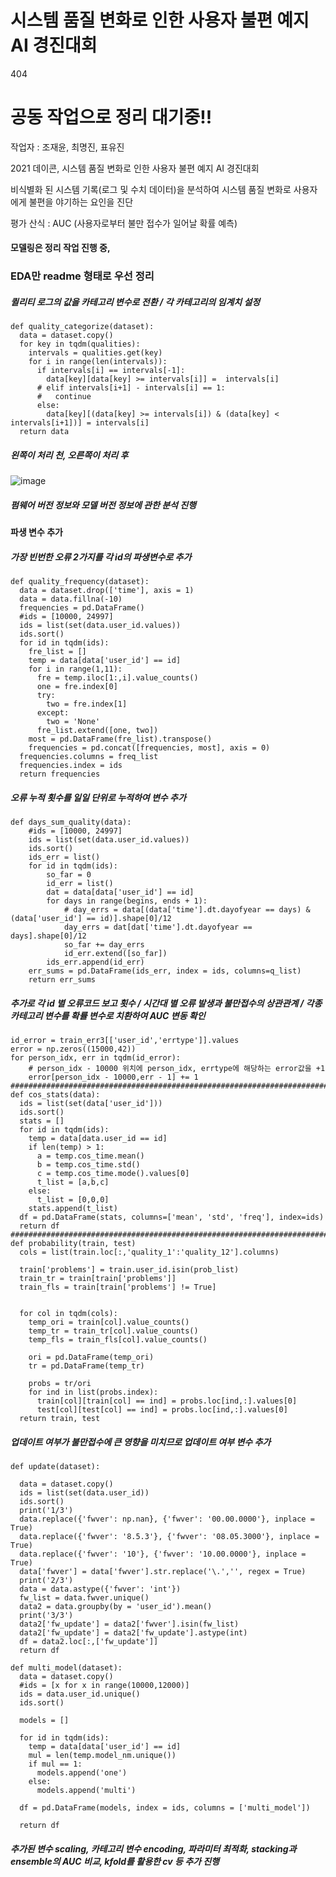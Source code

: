# 시스템 품질 변화로 인한 사용자 불편 예지 AI 경진대회

404
# 공동 작업으로 정리 대기중!!

작업자 : 조재윤, 최명진, 표유진

2021 데이콘, 시스템 품질 변화로 인한 사용자 불편 예지 AI 경진대회

비식별화 된 시스템 기록(로그 및 수치 데이터)을 분석하여 시스템 품질 변화로 사용자에게 불편을 야기하는 요인을 진단

평가 산식 : AUC (사용자로부터 불만 접수가 일어날 확률 예측)

#### 모델링은 정리 작업 진행 중,
### EDA만 readme 형태로 우선 정리

##### 퀼리티 로그의 값을 카테고리 변수로 전환 / 각 카테고리의 임계치 설정
    def quality_categorize(dataset):
      data = dataset.copy()
      for key in tqdm(qualities):
        intervals = qualities.get(key)
        for i in range(len(intervals)):
          if intervals[i] == intervals[-1]:
            data[key][data[key] >= intervals[i]] =  intervals[i]
          # elif intervals[i+1] - intervals[i] == 1:
          #   continue
          else:
            data[key][(data[key] >= intervals[i]) & (data[key] < intervals[i+1])] = intervals[i]
      return data

##### 왼쪽이 처리 천, 오른쪽이 처리 후
![image](https://user-images.githubusercontent.com/76254564/107886563-e2977200-6f43-11eb-831a-7b225bf9f7a6.png)
##### 펌웨어 버전 정보와 모델 버전 정보에 관한 분석 진행

#### 파생 변수 추가
##### 가장 빈번한 오류 2가지를 각 id의 파생변수로 추가
    def quality_frequency(dataset):
      data = dataset.drop(['time'], axis = 1)
      data = data.fillna(-10)
      frequencies = pd.DataFrame()
      #ids = [10000, 24997]
      ids = list(set(data.user_id.values))
      ids.sort()
      for id in tqdm(ids):
        fre_list = []
        temp = data[data['user_id'] == id]
        for i in range(1,11):
          fre = temp.iloc[1:,i].value_counts()
          one = fre.index[0]
          try:
            two = fre.index[1]
          except:
            two = 'None'  
          fre_list.extend([one, two])
        most = pd.DataFrame(fre_list).transpose()
        frequencies = pd.concat([frequencies, most], axis = 0)
      frequencies.columns = freq_list
      frequencies.index = ids
      return frequencies
      
##### 오류 누적 횟수를 일일 단위로 누적하여 변수 추가
    def days_sum_quality(data):
        #ids = [10000, 24997]
        ids = list(set(data.user_id.values))
        ids.sort()
        ids_err = list()
        for id in tqdm(ids):
            so_far = 0
            id_err = list()
            dat = data[data['user_id'] == id]
            for days in range(begins, ends + 1):
                # day_errs = data[(data['time'].dt.dayofyear == days) & (data['user_id'] == id)].shape[0]/12
                day_errs = dat[dat['time'].dt.dayofyear == days].shape[0]/12
                so_far += day_errs
                id_err.extend([so_far])
            ids_err.append(id_err)
        err_sums = pd.DataFrame(ids_err, index = ids, columns=q_list)
        return err_sums
        
##### 추가로 각 id 별 오류코드 보고 횟수 / 시간대 별 오류 발생과 불만접수의 상관관계 / 각종 카테고리 변수를 확률 변수로 치환하여 AUC 변동 확인
    id_error = train_err3[['user_id','errtype']].values
    error = np.zeros((15000,42))
    for person_idx, err in tqdm(id_error):
        # person_idx - 10000 위치에 person_idx, errtype에 해당하는 error값을 +1
        error[person_idx - 10000,err - 1] += 1
    ###########################################################################    
    def cos_stats(data):
      ids = list(set(data['user_id']))
      ids.sort()
      stats = []
      for id in tqdm(ids):
        temp = data[data.user_id == id]
        if len(temp) > 1:
          a = temp.cos_time.mean()
          b = temp.cos_time.std()
          c = temp.cos_time.mode().values[0]
          t_list = [a,b,c]
        else:
          t_list = [0,0,0]
        stats.append(t_list)
      df = pd.DataFrame(stats, columns=['mean', 'std', 'freq'], index=ids)
      return df
    ##############################################################################
    def probability(train, test)
      cols = list(train.loc[:,'quality_1':'quality_12'].columns)

      train['problems'] = train.user_id.isin(prob_list)
      train_tr = train[train['problems']]
      train_fls = train[train['problems'] != True]


      for col in tqdm(cols):
        temp_ori = train[col].value_counts()
        temp_tr = train_tr[col].value_counts()
        temp_fls = train_fls[col].value_counts()

        ori = pd.DataFrame(temp_ori)
        tr = pd.DataFrame(temp_tr)

        probs = tr/ori
        for ind in list(probs.index):
          train[col][train[col] == ind] = probs.loc[ind,:].values[0]
          test[col][test[col] == ind] = probs.loc[ind,:].values[0]
      return train, test
      
##### 업데이트 여부가 불만접수에 큰 영향을 미치므로 업데이트 여부 변수 추가
    def update(dataset):

      data = dataset.copy()
      ids = list(set(data.user_id))
      ids.sort()
      print('1/3')
      data.replace({'fwver': np.nan}, {'fwver': '00.00.0000'}, inplace = True)
      data.replace({'fwver': '8.5.3'}, {'fwver': '08.05.3000'}, inplace = True)
      data.replace({'fwver': '10'}, {'fwver': '10.00.0000'}, inplace = True)
      data['fwver'] = data['fwver'].str.replace('\.','', regex = True)
      print('2/3')
      data = data.astype({'fwver': 'int'})
      fw_list = data.fwver.unique()
      data2 = data.groupby(by = 'user_id').mean()
      print('3/3')
      data2['fw_update'] = data2['fwver'].isin(fw_list)
      data2['fw_update'] = data2['fw_update'].astype(int)
      df = data2.loc[:,['fw_update']]
      return df
      
    def multi_model(dataset):
      data = dataset.copy()
      #ids = [x for x in range(10000,12000)]
      ids = data.user_id.unique()
      ids.sort()

      models = []

      for id in tqdm(ids):
        temp = data[data['user_id'] == id]
        mul = len(temp.model_nm.unique())
        if mul == 1:
          models.append('one')
        else:
          models.append('multi')

      df = pd.DataFrame(models, index = ids, columns = ['multi_model'])

      return df
      
##### 추가된 변수 scaling, 카테고리 변수 encoding, 파라미터 최적화, stacking과 ensemble의 AUC 비교, kfold를 활용한 cv 등 추가 진행
